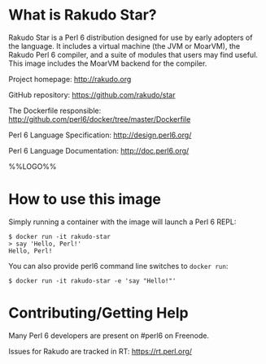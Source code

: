 # What is Rakudo Star?

Rakudo Star is a Perl 6 distribution designed for use by early adopters of the language.  It includes
a virtual machine (the JVM or MoarVM), the Rakudo Perl 6 compiler, and a suite of modules that users
may find useful.  This image includes the MoarVM backend for the compiler.

Project homepage: http://rakudo.org

GitHub repository: https://github.com/rakudo/star

The Dockerfile responsible: http://github.com/perl6/docker/tree/master/Dockerfile

Perl 6 Language Specification: http://design.perl6.org/

Perl 6 Language Documentation: http://doc.perl6.org/

%%LOGO%%

# How to use this image

Simply running a container with the image will launch a Perl 6 REPL:

    $ docker run -it rakudo-star
    > say 'Hello, Perl!'
    Hello, Perl!

You can also provide perl6 command line switches to `docker run`:

    $ docker run -it rakudo-star -e 'say "Hello!"'

# Contributing/Getting Help

Many Perl 6 developers are present on #perl6 on Freenode.

Issues for Rakudo are tracked in RT: https://rt.perl.org/
